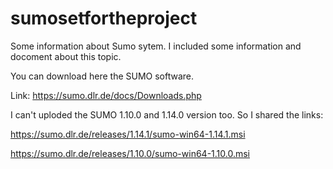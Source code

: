 # sumosetfortheproject

Some information about Sumo sytem.
I included some information and docoment about this topic.

You can download here the SUMO software.

Link: https://sumo.dlr.de/docs/Downloads.php 

I can't uploded the SUMO 1.10.0 and 1.14.0 version too.
So I shared the links:

https://sumo.dlr.de/releases/1.14.1/sumo-win64-1.14.1.msi

https://sumo.dlr.de/releases/1.10.0/sumo-win64-1.10.0.msi

